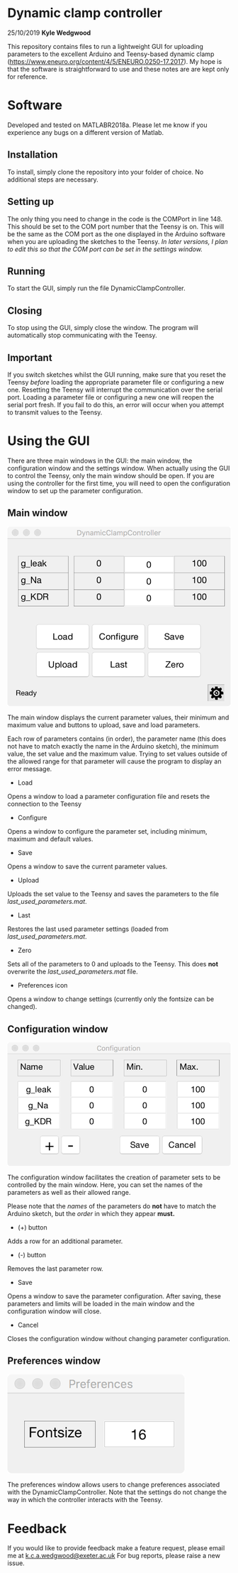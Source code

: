 
# Dynamic clamp controller
 25/10/2019
**Kyle Wedgwood**

This repository contains files to run a lightweight GUI for uploading
parameters to the excellent Arduino and Teensy-based dynamic clamp
 (https://www.eneuro.org/content/4/5/ENEURO.0250-17.2017). My hope is
that the software is straightforward to use and these notes are are kept
only for reference.

# Software
Developed and tested on MATLABR2018a. Please let me know if you
experience any bugs on a different version of Matlab.

## Installation
To install, simply clone the repository into your folder of choice. No
additional steps are necessary.

## Setting up
The only thing you need to change in the code is the COMPort in line
148. This should be set to the COM port number that the Teensy is on.
This will be the same as the COM port as the one displayed in the
Arduino software when you are uploading the sketches to the Teensy. *In
later versions, I plan to edit this so that the COM port can be set in
the settings window.*

## Running
To start the GUI, simply run the file DynamicClampController.

## Closing
To stop using the GUI, simply close the window. The program will
automatically stop communicating with the Teensy.

## Important
If you switch sketches whilst the GUI running, make sure that you reset
the Teensy *before* loading the appropriate parameter file or
configuring a new one. Resetting the Teensy will interrupt the
communication over the serial port. Loading a parameter file or
configuring a new one will reopen the serial port fresh. If you fail to
do this, an error will occur when you attempt to transmit values to the
Teensy.

# Using the GUI
There are three main windows in the GUI: the main window, the
configuration window and the settings window. When actually using the
GUI to control the Teensy, only the main window should be open. If you are using the controller for the first time, you will need to open the configuration window to set up the parameter configuration.

## Main window
![alt text][main]

[main]: https://github.com/kyle-wedgwood/DynamicClampController/blob/master/Figs/DynamicClampController.png "Main window"

The main window displays the current parameter values, their minimum and
maximum value and buttons to upload, save and load parameters.

Each row of parameters contains (in order), the parameter name (this
does not have to match exactly the name in the Arduino sketch), the
minimum value, the set value and the maximum value. Trying to set values
outside of the allowed range for that parameter will cause the program
to display an error message.

* Load

Opens a window to load a parameter configuration file and resets the
connection to the Teensy

* Configure

Opens a window to configure the parameter set, including minimum,
maximum and default values.

* Save

Opens a window to save the current parameter values.

* Upload

Uploads the set value to the Teensy and saves the parameters to the file
*last_used_parameters.mat*.

* Last

Restores the last used parameter settings (loaded from
*last_used_parameters.mat*.

* Zero

Sets all of the parameters to 0 and uploads to the Teensy. This does
**not** overwrite the *last_used_parameters.mat* file.

* Preferences icon

Opens a window to change settings (currently only the fontsize can be
changed).

## Configuration window
![alt text][config]

[config]: https://github.com/kyle-wedgwood/DynamicClampController/blob/master/Figs/Configuration.png "Configuration window"

The configuration window facilitates the creation of parameter sets to
be controlled by the main window. Here, you can set the names of the
parameters as well as their allowed range.

Please note that the *names* of the parameters do **not** have to match the
Arduino sketch, but the *order* in which they appear **must.**

* (+) button

Adds a row for an additional parameter.

* (-) button

Removes the last parameter row.

* Save

Opens a window to save the parameter configuration. After saving, these parameters and limits will be loaded in the main window and the configuration window will close.

* Cancel

Closes the configuration window without changing parameter configuration.

## Preferences window

![alt text][preferences]

[preferences]: https://github.com/kyle-wedgwood/DynamicClampController/blob/master/Figs/Preferences.png "Preferences window"

The preferences window allows users to change preferences associated with the
DynamicClampController. Note that the settings do not change the way in
which the controller interacts with the Teensy.

# Feedback
If you would like to provide feedback make a feature request, please email me at k.c.a.wedgwood@exeter.ac.uk
For bug reports, please raise a new issue.

